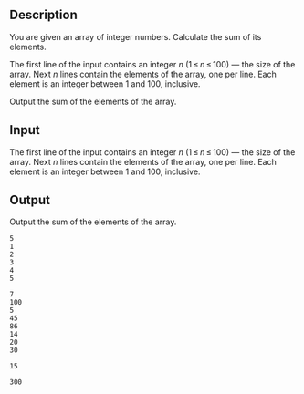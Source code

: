 ## Description

<div><p>You are given an array of integer numbers. Calculate the sum of its elements.</p></div><div class="input-specification"><p>The first line of the input contains an integer <span class="tex-span"><i>n</i></span> (<span class="tex-span">1 ≤ <i>n</i> ≤ 100</span>) — the size of the array. Next <span class="tex-span"><i>n</i></span> lines contain the elements of the array, one per line. Each element is an integer between <span class="tex-span">1</span> and <span class="tex-span">100</span>, inclusive.</p></div><div class="output-specification"><p>Output the sum of the elements of the array.</p></div>

## Input

<p>The first line of the input contains an integer <span class="tex-span"><i>n</i></span> (<span class="tex-span">1 ≤ <i>n</i> ≤ 100</span>) — the size of the array. Next <span class="tex-span"><i>n</i></span> lines contain the elements of the array, one per line. Each element is an integer between <span class="tex-span">1</span> and <span class="tex-span">100</span>, inclusive.</p>

## Output

<p>Output the sum of the elements of the array.</p>





```input1
5
1
2
3
4
5

```




```input2
7
100
5
45
86
14
20
30

```




```output1
15

```




```output2
300

```


